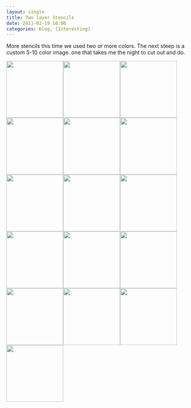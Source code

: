 ```yaml
---
layout: single
title: Two layer Stencils 
date: 2011-02-19 16:06
categories: blog, [Interesting]
---
```

More stencils this time we used two or more colors. The next steep is a custom 5-10 color image. one that takes me the night to cut out and do.

<a href="/public/uploads/2011/02/DSC_0158.jpg"><img class="alignnone size-thumbnail wp-image-1312" title="DSC_0158" src="/public/uploads/2011/02/DSC_0158-150x150.jpg" alt="" width="150" height="150" /></a><a href="/public/uploads/2011/02/DSC_0177.jpg"><img class="alignnone size-thumbnail wp-image-1331" title="DSC_0177" src="/public/uploads/2011/02/DSC_0177-150x150.jpg" alt="" width="150" height="150" /></a><a href="/public/uploads/2011/02/DSC_0176.jpg"><img class="alignnone size-thumbnail wp-image-1330" title="DSC_0176" src="/public/uploads/2011/02/DSC_0176-150x150.jpg" alt="" width="150" height="150" /></a><a href="/public/uploads/2011/02/DSC_0175.jpg"><img class="alignnone size-thumbnail wp-image-1329" title="DSC_0175" src="/public/uploads/2011/02/DSC_0175-150x150.jpg" alt="" width="150" height="150" /></a><a href="/public/uploads/2011/02/DSC_0174.jpg"><img class="alignnone size-thumbnail wp-image-1328" title="DSC_0174" src="/public/uploads/2011/02/DSC_0174-150x150.jpg" alt="" width="150" height="150" /></a><a href="/public/uploads/2011/02/DSC_0173.jpg"><img class="alignnone size-thumbnail wp-image-1327" title="DSC_0173" src="/public/uploads/2011/02/DSC_0173-150x150.jpg" alt="" width="150" height="150" /></a><a href="/public/uploads/2011/02/DSC_0172.jpg"><img class="alignnone size-thumbnail wp-image-1326" title="DSC_0172" src="/public/uploads/2011/02/DSC_0172-150x150.jpg" alt="" width="150" height="150" /></a><a href="/public/uploads/2011/02/DSC_0171.jpg"><img class="alignnone size-thumbnail wp-image-1325" title="DSC_0171" src="/public/uploads/2011/02/DSC_0171-150x150.jpg" alt="" width="150" height="150" /></a><a href="/public/uploads/2011/02/DSC_0170.jpg"><img class="alignnone size-thumbnail wp-image-1324" title="DSC_0170" src="/public/uploads/2011/02/DSC_0170-150x150.jpg" alt="" width="150" height="150" /></a><a href="/public/uploads/2011/02/DSC_0168.jpg"><img class="alignnone size-thumbnail wp-image-1322" title="DSC_0168" src="/public/uploads/2011/02/DSC_0168-150x150.jpg" alt="" width="150" height="150" /></a><a href="/public/uploads/2011/02/DSC_0166.jpg"><img class="alignnone size-thumbnail wp-image-1320" title="DSC_0166" src="/public/uploads/2011/02/DSC_0166-150x150.jpg" alt="" width="150" height="150" /></a><a href="/public/uploads/2011/02/DSC_0163.jpg"><img class="alignnone size-thumbnail wp-image-1317" title="DSC_0163" src="/public/uploads/2011/02/DSC_0163-150x150.jpg" alt="" width="150" height="150" /></a><a href="/public/uploads/2011/02/DSC_0162.jpg"><img class="alignnone size-thumbnail wp-image-1316" title="DSC_0162" src="/public/uploads/2011/02/DSC_0162-150x150.jpg" alt="" width="150" height="150" /></a><a href="/public/uploads/2011/02/DSC_0161.jpg"><img class="alignnone size-thumbnail wp-image-1315" title="DSC_0161" src="/public/uploads/2011/02/DSC_0161-150x150.jpg" alt="" width="150" height="150" /></a><a href="/public/uploads/2011/02/DSC_0160.jpg"><img class="alignnone size-thumbnail wp-image-1314" title="DSC_0160" src="/public/uploads/2011/02/DSC_0160-150x150.jpg" alt="" width="150" height="150" /></a><a href="/public/uploads/2011/02/DSC_0158.jpg"><img class="alignnone size-thumbnail wp-image-1312" title="DSC_0158" src="/public/uploads/2011/02/DSC_0158-150x150.jpg" alt="" width="150" height="150" /></a>
